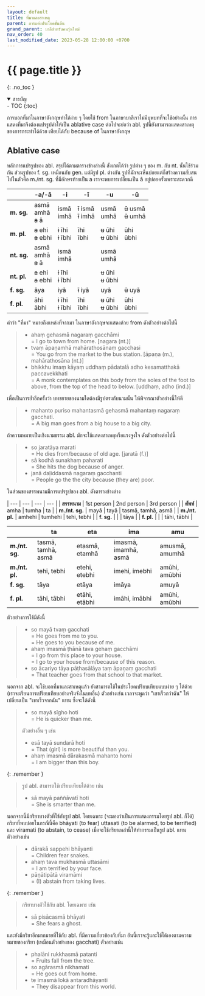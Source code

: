 ```yaml
---
layout: default
title: ที่มาและสาเหตุ
parent: การแต่งประโยคขั้นต้น
grand_parent: บาลีสำหรับคนรุ่นใหม่
nav_order: 40
last_modified_date: 2023-05-28 12:00:00 +0700
---
```


# {{ page.title  }}
{: .no_toc }

<details open markdown="block">
<summary>สารบัญ</summary>
- TOC
{:toc}
</details>

การบอกที่มาในภาษาอังกฤษทำได้ง่าย ๆ โดยใช้ from ในภาษาบาลีเราไม่มีบุพบทที่จะใช้อย่างนั้น การแสดงที่มาจึงต้องแปรรูปคำให้เป็น ablative case ต่อไปจะย่อว่า abl. รูปนี้ยังสามารถแสดงสาเหตุของการกระทำได้ด้วย เทียบได้กับ because of ในภาษาอังกฤษ

## Ablative case

หลักการแปรรูปของ abl. สรุปได้ตามตารางข้างล่างนี้ สังเกตได้ว่า รูปต่าง ๆ ของ m. กับ nt. นั้นใช้ร่วมกัน ส่วนรูปของ f. sg. เหมือนกับ gen. แต่มีรูป pl. ต่างกัน รูปที่มักจะเห็นบ่อยแต่ก็สร้างความสับสนไปในตัวคือ m./nt. sg. ที่มีอักษรท้ายเป็น a เราจะพบการเปลี่ยนเป็น ā อยู่บ่อยครั้งเพราะสะดวกดี

|  | -a/-ā | -i | -ī | -u | -ū |
| --- | --- | --- | --- | --- | --- |
| **m. sg.** | asmā<br>amhā<br>~~a~~ ā | ismā<br>imhā | ~~ī~~ ismā<br>~~ī~~ imhā | usmā<br>umhā | ~~ū~~ usmā<br>~~ū~~ umhā |
| **m. pl.** | ~~a~~ ehi<br>~~a~~ ebhi | ~~i~~ īhi<br>~~i~~ ībhi | īhi<br>ībhi | ~~u~~ ūhi<br>~~u~~ ūbhi | ūhi<br>ūbhi |
| **nt. sg.** | asmā<br>amhā<br>~~a~~ ā | ismā<br>imhā |  | usmā<br>umhā |  |
| **nt. pl.** | ~~a~~ ehi<br>~~a~~ ebhi | ~~i~~ īhi<br>~~i~~ ībhi |  | ~~u~~ ūhi<br>~~u~~ ūbhi |  |
| **f. sg.** | āya | iyā | ~~ī~~ iyā | uyā | ~~ū~~ uyā |
| **f. pl.** | āhi<br>ābhi | ~~i~~ īhi<br>~~i~~ ībhi | īhi<br>ībhi | ~~u~~ ūhi<br>~~u~~ ūbhi | ūhi<br>ūbhi |

คำว่า "ที่มา" หมายถึงแหล่งที่จากมา ในภาษาอังกฤษจะแสดงด้วย from ดังตัวอย่างต่อไปนี้

> - ahaṃ gehasmā nagaraṃ gacchāmi<br>= I go to town from home. [nagara (nt.)]
> - tvaṃ āpaṇamhā mahārathosānaṃ gacchasi<br>= You go from the market to the bus station. [āpaṇa (m.), mahārathosāna (nt.)]
> - bhikkhu imaṃ kāyaṃ uddhaṃ pādatalā adho kesamatthakā paccavekkhati<br>= A monk contemplates on this body from the soles of the foot to above, from the top of the head to below. [uddhaṃ, adho (ind.)]

เพื่อเป็นการย้ำอีกครั้งว่า บทขยายของนามใดต้องมีรูปตรงกับนามนั้น ให้พิจารณาตัวอย่างนี้ให้ดี

> - mahanto puriso mahantasmā gehasmā mahantaṃ nagaraṃ gacchati.<br>= A big man goes from a big house to a big city.

ถ้าความหมายเป็นเชิงนามธรรม abl. มักจะใช้แสดงสาเหตุหรือแรงจูงใจ ดังตัวอย่างต่อไปนี้

> - so jaratāya marati<br>= He dies from/because of old age. [jaratā (f.)]
> - sā kodhā sunakhaṃ paharati<br>= She hits the dog because of anger.
> - janā daḷiddasmā nagaraṃ gacchanti<br>= People go the the city because (they are) poor.

ในส่วนของสรรพนามมีการแปรรูปของ abl. ดังตารางข้างล่าง

| --- | --- | --- | --- |
| **สรรพนาม** | 1st person | 2nd person | 3rd person |
| **ศัพท์** | amha | tumha | ta |
| **m./nt. sg.** | mayā | tayā | tasmā, tamhā, asmā |
| **m./nt. pl.** | amhehi | tumhehi | tehi, tebhi |
| **f. sg.** |  |  | tāya |
| **f. pl.** |  |  | tāhi, tābhi |

|  | ta | eta | ima | amu |
| --- | --- | --- | --- | --- |
| **m./nt. sg.** | tasmā, tamhā, asmā | etasmā, etamhā | imasmā, imamhā, asmā | amusmā, amumhā |
| **m./nt. pl.** | tehi, tebhi | etehi, etebhi | imehi, imebhi | amūhi, amūbhi |
| **f. sg.** | tāya | etāya | imāya | amuyā |
| **f. pl.** | tāhi, tābhi | etāhi, etābhi | imāhi, imābhi | amūhi, amūbhi |

ตัวอย่างการใช้มีดังนี้

> - so mayā tvaṃ gacchati<br>= He goes from me to you.<br>= He goes to you because of me.
> - ahaṃ imasmā ṭhānā tava gehaṃ gacchāmi<br>= I go from this place to your house.<br>= I go to your house from/because of this reason.
> - so ācariyo tāya pāṭhasālāya taṃ āpaṇaṃ gacchati<br>= That teacher goes from that school to that market.

นอกจาก abl. จะใช้บอกที่มาและสาเหตุแล้ว ยังสามารถใช้ในประโยคเปรียบเทียบแบบง่าย ๆ ได้ด้วย (เราจะเรียนการเปรียบเทียบอย่างจริงจังในบทอื่น) ตัวอย่างเช่น เวลาจะพูดว่า "เขาเร็วกว่าฉัน" ให้เปลี่ยนเป็น "เขาเร็วจากฉัน" แทน ซึ่งจะได้ดังนี้

> - so mayā sīgho hoti<br>= He is quicker than me.
> 
> ตัวอย่างอื่น ๆ เช่น
> - esā tayā sundarā hoti<br>= That (girl) is more beautiful than you.
> - ahaṃ imasmā dārakasmā mahanto homi<br>= I am bigger than this boy.

{: .remember }
> รูป abl. สามารถใช้เปรียบเทียบได้ด้วย เช่น
> - sā mayā paññāvatī hoti<br>= She is smarter than me.

นอกจากนี้มีกริยาบางตัวที่ใช้กับรูป abl. โดยเฉพาะ (จะมองว่าเป็นการแสดงกรรมโดยรูป abl. ก็ได้) กริยาที่พบบ่อยในกรณีนี้คือ bhāyati (to fear) uttasati (to be alarmed, to be terrified) และ viramati (to abstain, to cease) เมื่อจะใช้กริยาเหล่านี้ให้ทำกรรมเป็นรูป abl. แทน ตัวอย่างเช่น

> - dārakā sappehi bhāyanti<br>= Children fear snakes.
> - ahaṃ tava mukhasmā uttasāmi<br>= I am terrified by your face.
> - pāṇātipātā viramāmi<br>= (I) abstain from taking lives.

{: .remember }
> กริยาบางตัวใช้กับ abl. โดยเฉพาะ เช่น
> - sā pisācasmā bhāyati<br>= She fears a ghost.

และยังมีกริยาอีกมากมายที่ใช้กับ abl. ที่มีความเกี่ยวข้องกับที่มา อันนี้เราจะรู้และใช้ได้เองตามความหมายของกริยา (เหมือนตัวอย่างของ gacchati) ตัวอย่างเช่น

> - phalāni rukkhasmā patanti<br>= Fruits fall from the tree.
> - so agārasmā nikhamati<br>= He goes out from home.
> - te imasmā lokā antaradhāyanti<br>= They disappear from this world.
